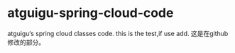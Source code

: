 # atguigu-spring-cloud-code
atguigu‘s spring cloud classes code.
this is the test,if use add.
这是在github修改的部分。
